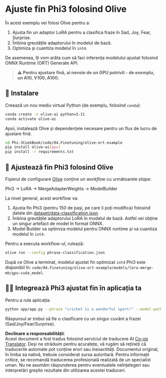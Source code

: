 <!--
CO_OP_TRANSLATOR_METADATA:
{
  "original_hash": "4164123a700fecd535d850f09506d72a",
  "translation_date": "2025-05-09T04:47:12+00:00",
  "source_file": "code/04.Finetuning/olive-ort-example/README.md",
  "language_code": "ro"
}
-->
# Ajuste fin Phi3 folosind Olive

În acest exemplu vei folosi Olive pentru a:

1. Ajusta fin un adaptor LoRA pentru a clasifica fraze în Sad, Joy, Fear, Surprise.
1. Îmbina greutățile adaptorului în modelul de bază.
1. Optimiza și cuantiza modelul în `int4`.

De asemenea, îți vom arăta cum să faci inferența modelului ajustat folosind ONNX Runtime (ORT) Generate API.

> **⚠️ Pentru ajustare fină, ai nevoie de un GPU potrivit - de exemplu, un A10, V100, A100.**

## 💾 Instalare

Creează un nou mediu virtual Python (de exemplu, folosind `conda`):

```bash
conda create -n olive-ai python=3.11
conda activate olive-ai
```

Apoi, instalează Olive și dependențele necesare pentru un flux de lucru de ajustare fină:

```bash
cd Phi-3CookBook/code/04.Finetuning/olive-ort-example
pip install olive-ai[gpu]
pip install -r requirements.txt
```

## 🧪 Ajustează fin Phi3 folosind Olive
Fișierul de configurare [Olive](../../../../../code/04.Finetuning/olive-ort-example/phrase-classification.json) conține un *workflow* cu următoarele *etape*:

Phi3 -> LoRA -> MergeAdapterWeights -> ModelBuilder

La nivel general, acest workflow va:

1. Ajusta fin Phi3 (pentru 150 de pași, pe care îi poți modifica) folosind datele din [dataset/data-classification.json](../../../../../code/04.Finetuning/olive-ort-example/dataset/dataset-classification.json).
1. Îmbina greutățile adaptorului LoRA în modelul de bază. Astfel vei obține un singur artefact de model în format ONNX.
1. Model Builder va optimiza modelul pentru ONNX runtime *și* va cuantiza modelul în `int4`.

Pentru a executa workflow-ul, rulează:

```bash
olive run --config phrase-classification.json
```

După ce Olive a terminat, modelul ajustat fin optimizat `int4` Phi3 este disponibil în: `code/04.Finetuning/olive-ort-example/models/lora-merge-mb/gpu-cuda_model`.

## 🧑‍💻 Integrează Phi3 ajustat fin în aplicația ta

Pentru a rula aplicația:

```bash
python app/app.py --phrase "cricket is a wonderful sport!" --model-path models/lora-merge-mb/gpu-cuda_model
```

Răspunsul ar trebui să fie o clasificare cu un singur cuvânt a frazei (Sad/Joy/Fear/Surprise).

**Declinare a responsabilității**:  
Acest document a fost tradus folosind serviciul de traducere AI [Co-op Translator](https://github.com/Azure/co-op-translator). Deși ne străduim pentru acuratețe, vă rugăm să rețineți că traducerile automate pot conține erori sau inexactități. Documentul original, în limba sa nativă, trebuie considerat sursa autoritară. Pentru informații critice, se recomandă traducerea profesională realizată de un specialist uman. Nu ne asumăm răspunderea pentru eventualele neînțelegeri sau interpretări greșite rezultate din utilizarea acestei traduceri.